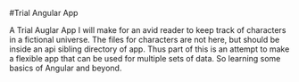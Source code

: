 #Trial Angular App

A Trial Auglar App I will make for an avid reader to keep track of characters in a fictional universe. The files for characters are not here, but should be inside an api sibling directory of app. Thus part of this is an attempt to make a flexible app that can be used for multiple sets of data. So learning some basics of Angular and beyond.

